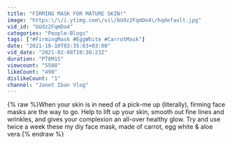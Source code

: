```yaml
---
title: "FIRMING MASK FOR MATURE SKIN!"
image: "https:\/\/i.ytimg.com\/vi\/bUdz2FqmDo4\/hqdefault.jpg"
vid_id: "bUdz2FqmDo4"
categories: "People-Blogs"
tags: ["#FirmingMask #EggWhite #CarrotMask"]
date: "2021-10-10T03:35:03+03:00"
vid_date: "2021-02-08T10:30:23Z"
duration: "PT8M1S"
viewcount: "5508"
likeCount: "490"
dislikeCount: "1"
channel: "Janet Iban Vlog"
---
```

{% raw %}When your skin is in need of a pick-me up (literally), firming face masks are the way to go. Help to lift up your skin, smooth out fine lines and wrinkles, and gives your complexion an all-over healthy glow. Try and use twice a week these my diy face mask, made of carrot, egg white &amp; aloe vera.{% endraw %}
